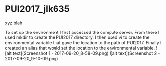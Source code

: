 # PUI2017_jlk635

xyz blah

To set up the environment I first accessed the compute server. From there I used mkdir to create the PUI2017 directory. I then used vi to create the environmental variable that gave the location to the path of PUI2017. Finally I created an alias that would set the location to the environmental variable.
![alt text](Screenshot 1 - 2017-09-20_8-58-09.png)
![alt text](Screenshot 2 - 2017-09-20_9-10-09.png)


